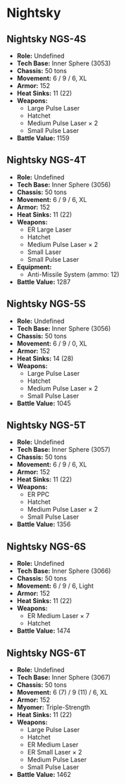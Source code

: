 # Nightsky
## Nightsky NGS-4S
- **Role:** Undefined
- **Tech Base:** Inner Sphere (3053)
- **Chassis:** 50 tons
- **Movement:** 6 / 9 / 6, XL
- **Armor:** 152
- **Heat Sinks:** 11 (22)
- **Weapons:**
  - Large Pulse Laser
  - Hatchet
  - Medium Pulse Laser × 2
  - Small Pulse Laser
- **Battle Value:** 1159

## Nightsky NGS-4T
- **Role:** Undefined
- **Tech Base:** Inner Sphere (3056)
- **Chassis:** 50 tons
- **Movement:** 6 / 9 / 6, XL
- **Armor:** 152
- **Heat Sinks:** 11 (22)
- **Weapons:**
  - ER Large Laser
  - Hatchet
  - Medium Pulse Laser × 2
  - Small Laser
  - Small Pulse Laser
- **Equipment:**
  - Anti-Missile System (ammo: 12)
- **Battle Value:** 1287

## Nightsky NGS-5S
- **Role:** Undefined
- **Tech Base:** Inner Sphere (3056)
- **Chassis:** 50 tons
- **Movement:** 6 / 9 / 0, XL
- **Armor:** 152
- **Heat Sinks:** 14 (28)
- **Weapons:**
  - Large Pulse Laser
  - Hatchet
  - Medium Pulse Laser × 2
  - Small Pulse Laser
- **Battle Value:** 1045

## Nightsky NGS-5T
- **Role:** Undefined
- **Tech Base:** Inner Sphere (3057)
- **Chassis:** 50 tons
- **Movement:** 6 / 9 / 6, XL
- **Armor:** 152
- **Heat Sinks:** 11 (22)
- **Weapons:**
  - ER PPC
  - Hatchet
  - Medium Pulse Laser × 2
  - Small Pulse Laser
- **Battle Value:** 1356

## Nightsky NGS-6S
- **Role:** Undefined
- **Tech Base:** Inner Sphere (3066)
- **Chassis:** 50 tons
- **Movement:** 6 / 9 / 6, Light
- **Armor:** 152
- **Heat Sinks:** 11 (22)
- **Weapons:**
  - ER Medium Laser × 7
  - Hatchet
- **Battle Value:** 1474

## Nightsky NGS-6T
- **Role:** Undefined
- **Tech Base:** Inner Sphere (3067)
- **Chassis:** 50 tons
- **Movement:** 6 (7) / 9 (11) / 6, XL
- **Armor:** 152
- **Myomer:** Triple-Strength
- **Heat Sinks:** 11 (22)
- **Weapons:**
  - Large Pulse Laser
  - Hatchet
  - ER Medium Laser
  - ER Small Laser × 2
  - Medium Pulse Laser
  - Small Pulse Laser
- **Battle Value:** 1462


